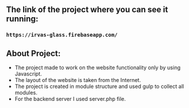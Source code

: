 ## The link of the project where you can see it running:

### `https://irvas-glass.firebaseapp.com/`

## About Project:

 - The project made to work on the website functionality only by using Javascript. 
 - The layout of the website is taken from the Internet.
 - The project is created in module structure and used gulp to collect all modules.
 - For the backend server I used server.php file.


